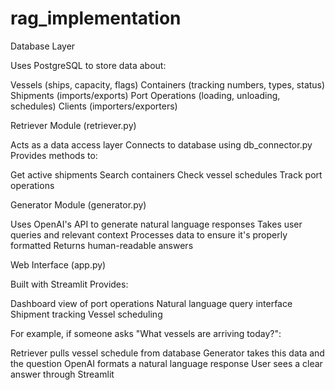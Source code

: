 # rag_implementation
Database Layer


Uses PostgreSQL to store data about:

Vessels (ships, capacity, flags)
Containers (tracking numbers, types, status)
Shipments (imports/exports)
Port Operations (loading, unloading, schedules)
Clients (importers/exporters)


Retriever Module (retriever.py)


Acts as a data access layer
Connects to database using db_connector.py
Provides methods to:

Get active shipments
Search containers
Check vessel schedules
Track port operations

Generator Module (generator.py)


Uses OpenAI's API to generate natural language responses
Takes user queries and relevant context
Processes data to ensure it's properly formatted
Returns human-readable answers


Web Interface (app.py)


Built with Streamlit
Provides:

Dashboard view of port operations
Natural language query interface
Shipment tracking
Vessel scheduling

For example, if someone asks "What vessels are arriving today?":

Retriever pulls vessel schedule from database
Generator takes this data and the question
OpenAI formats a natural language response
User sees a clear answer through Streamlit

